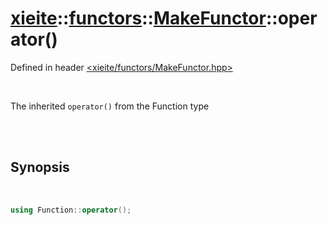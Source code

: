 # [xieite](../../xieite.md)::[functors](../../functors.md)::[MakeFunctor<Function>](../MakeFunctor.md)::operator()
Defined in header [<xieite/functors/MakeFunctor.hpp>](../../../include/xieite/functors/MakeFunctor.hpp)

<br/>

The inherited `operator()` from the Function type

<br/><br/>

## Synopsis

<br/>

```cpp
using Function::operator();
```
